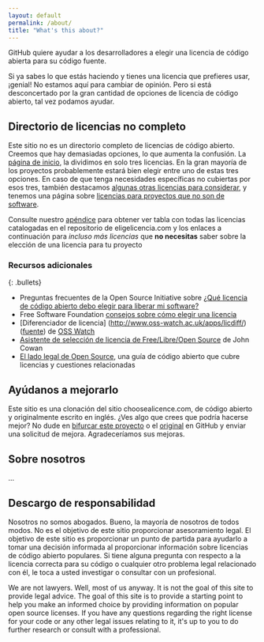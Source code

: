 ```yaml
---
layout: default
permalink: /about/
title: "What's this about?"
---
```


GitHub quiere ayudar a los desarrolladores a elegir una licencia de código abierta para su código fuente.

Si ya sabes lo que estás haciendo y tienes una licencia que prefieres usar, ¡genial! No estamos aquí para cambiar de opinión. Pero si está desconcertado por la gran cantidad de opciones de licencia de código abierto, tal vez podamos ayudar.

## Directorio de licencias no completo

Este sitio no es un directorio completo de licencias de código abierto. Creemos que hay demasiadas opciones, lo que aumenta la confusión. La [página de inicio](/), la dividimos en solo tres licencias. En la gran mayoría de los proyectos probablemente estará bien elegir entre uno de estas tres opciones. En caso de que tenga necesidades específicas no cubiertas por esos tres, también destacamos [algunas otras licencias para considerar](/licences/), y tenemos una página sobre [licencias para proyectos que no son de software](/non-software/).

Consulte nuestro [apéndice](/apendix) para obtener ver tabla con todas las licencias catalogadas en el repositorio de eligelicencia.com y los enlaces a continuación para *incluso más licencias* que **no necesitas** saber sobre la elección de una licencia para tu proyecto

### Recursos adicionales

{: .bullets}

* Preguntas frecuentes de la Open Source Initiative sobre [¿Qué licencia de código abierto debo elegir para liberar mi software?](Https://opensource.org/faq#which-license)
* Free Software Foundation [consejos sobre cómo elegir una licencia](https://www.gnu.org/licenses/license-recommendations.en.html)
* [Diferenciador de licencia] (http://www.oss-watch.ac.uk/apps/licdiff/)([fuente](https://github.com/ox-it/licdiff)) de [OSS Watch](http://www.oss-watch.ac.uk/)
* [Asistente de selección de licencia de Free/Libre/Open Source](http://vrici.lojban.org/~cowan/floss/) de John Cowan
* [El lado legal de Open Source](https://opensource.guide/legal/), una guía de código abierto que cubre licencias y cuestiones relacionadas

## Ayúdanos a mejorarlo

Este sitio es una clonación del sitio choosealicence.com, de código abierto y originalmente escrito en inglés. ¿Ves algo que crees que podría hacerse mejor? No dude en [bifurcar este proyecto](https://github.com/Eligelicencia/eligeUnaLicencia) o el [original](https://github.com/github/choosealicense.com) en GitHub y enviar una solicitud de mejora. Agradeceríamos sus mejoras.

## Sobre nosotros

...

## Descargo de responsabilidad

Nosotros no somos abogados. Bueno, la mayoría de nosotros de todos modos. No es el objetivo de este sitio proporcionar asesoramiento legal. El objetivo de este sitio es proporcionar un punto de partida para ayudarlo a tomar una decisión informada al proporcionar información sobre licencias de código abierto populares. Si tiene alguna pregunta con respecto a la licencia correcta para su código o cualquier otro problema legal relacionado con él, le toca a usted investigar o consultar con un profesional.

We are not lawyers. Well, most of us anyway. It is not the goal of this site to provide legal advice. The goal of this site is to provide a starting point to help you make an informed choice by providing information on popular open source licenses. If you have any questions regarding the right license for your code or any other legal issues relating to it, it's up to you to do further research or consult with a professional.
